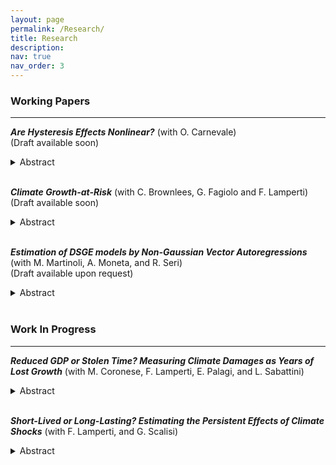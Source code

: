 ```yaml
---
layout: page
permalink: /Research/
title: Research
description: 
nav: true
nav_order: 3
---
```


### **Working Papers**
---

***Are Hysteresis Effects Nonlinear?*** (with O. Carnevale)  
(Draft available soon)
<details> 
<summary>Abstract</summary>
<p>
This paper investigates the nonlinear effects of aggregate demand dynamics over medium and long-term horizons, focusing on whether contractionary aggregate demand shocks have distinct long-lasting impacts compared to expansionary shocks (sign dependence). We begin by identifying a long-term demand shock, termed the 'hysteresis' shock, within a structural vector autoregression framework. To assess sign dependence, we employ local projections with a nonlinear transformation of the shock. This methodology is applied to a quarterly U.S. macroeconomic dataset that includes variables related to the productivity and labor market channels of hysteresis.
Our findings indicate that contractionary shocks tend to have stronger and more persistent adverse effects, particularly on productivity-related outcomes, while expansionary shocks gain relevance over time for labor market variables. When disaggregating by demographic groups, we find more pronounced responses among disadvantaged workers, indicating greater sensitivity to both weak aggregate demand and high-pressure economic conditions.
</p>
<p> <u>Presented at:</u> 13<sup>th</sup> Conference of the International Association for Applied Econometrics (IAAE 2025, Turin); Trans-Atlantic Doctoral Conference (TADC) at the London Business School (2025)*; 3<sup>rd</sup> UEA Time Series Workshop (2025); Junior Milan Time Series Workshop (2025); 17<sup>th</sup> UniTO-Collegio Carlo Alberto Ph.D. Workshop in Economics (2025)*.
</p>
</details>
<br>

***Climate Growth-at-Risk*** (with C. Brownlees, G. Fagiolo and F. Lamperti)  
(Draft available soon)
<details>
<summary>Abstract</summary>
<p>

</p>
<p> <u>Presented at:</u> Bank of England internal seminar (2025); University of Pisa (2025)*; Workshop on Macroeconomics and Innovation for the Green Transition (2025, Salerno); 18<sup>th</sup> International Conference on Computational and Financial Econometrics (CFE 2024, London); University of Florence (2024); 12<sup>th</sup> Annual Conference of the Italian Association of Environmental and Resource Economists (IAERE 2024, Pescara); 29<sup>th</sup> Annual Conference of the European Association of Environmental and Resource Economists (EAERE 2024, Leuven); Econometric Models of Climate Change (EMCC 2024, Cambridge); 4<sup>th</sup> Sailing the Macro Workshop (2024, Ortigia).
 </p>
</details>
<br>

***Estimation of DSGE models by Non-Gaussian Vector Autoregressions*** (with M. Martinoli, A.
Moneta, and R. Seri)  
(Draft available upon request)
<details>
<summary>Abstract</summary>
<p>
We propose a new impulse response matching procedure for estimating the parameters of a dynamic stochastic general equilibrium (DSGE) model from observed macroeconomic time series. Our estimator hinges on an indirect inference approach in which the auxiliary model is a structural vector autoregressive (SVAR) model. The SVAR model is identified using independent component analysis. A specificity of our approach is that, by using a minimum distance index, we exploit the non-Gaussianity of the observed data, but we allow the model-simulated data to be Gaussian. We derive the asymptotic properties of the estimator and we conduct a Monte Carlo simulation to  study the performance of the proposed procedure. Finally, we present an application to a simple New Keynesian DSGE model.
</p>
<p> <u>Presented at:</u> 35<sup>th</sup> EC<sup>2</sup> Conference; 12<sup>th</sup> Conference of the International Association for Applied Econometrics (IAAE 2024, Tessaloniki)*; 8<sup>th</sup> RCEA Time Series Econometrics Workshop (2025, London)*; 17<sup>th</sup> International Conference on Computational and Financial Econometrics (CFE 2023, Berlin); Italian Congress of Econometrics and Empirical Economics (ICEEE 2023).
 </p>
</details>
<br>

### **Work In Progress**
---

***Reduced GDP or Stolen Time? Measuring Climate Damages as Years of Lost Growth*** (with M.
Coronese, F. Lamperti, E. Palagi, and L. Sabattini)
<details>
<summary>Abstract</summary>
<p>

</p>
<p> <u>Presented at:</u> 13<sup>th</sup> Annual Conference of the Italian Association of Environmental and Resource Economists (IAERE 2025, Rome). </p>
</details>
<br>

***Short-Lived or Long-Lasting? Estimating the Persistent Effects of Climate Shocks*** (with F.
Lamperti, and G. Scalisi)
<details>
<summary>Abstract</summary>
<p>

</p>
<p><u> Presented at:</u> </p>
</details>
<br>


